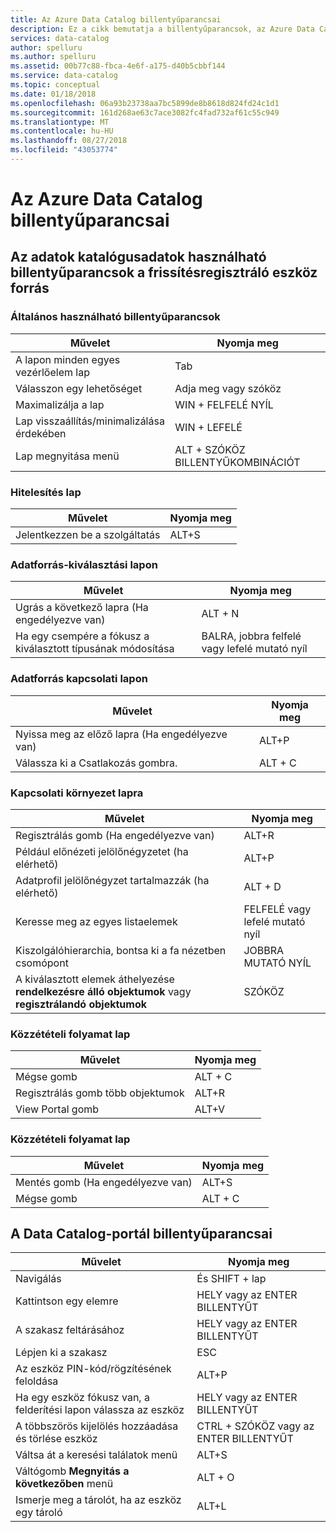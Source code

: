 ```yaml
---
title: Az Azure Data Catalog billentyűparancsai
description: Ez a cikk bemutatja a billentyűparancsok, az Azure Data Catalog.
services: data-catalog
author: spelluru
ms.author: spelluru
ms.assetid: 00b77c88-fbca-4e6f-a175-d40b5cbbf144
ms.service: data-catalog
ms.topic: conceptual
ms.date: 01/18/2018
ms.openlocfilehash: 06a93b23738aa7bc5899de8b8618d824fd24c1d1
ms.sourcegitcommit: 161d268ae63c7ace3082fc4fad732af61c55c949
ms.translationtype: MT
ms.contentlocale: hu-HU
ms.lasthandoff: 08/27/2018
ms.locfileid: "43053774"
---
```

# <a name="keyboard-shortcuts-for-azure-data-catalog"></a>Az Azure Data Catalog billentyűparancsai
## <a name="keyboard-shortcuts-for-the-data-catalog-data-source-registration-tool"></a>Az adatok katalógusadatok használható billentyűparancsok a frissítésregisztráló eszköz forrás
### <a name="general-keyboard-shortcuts"></a>Általános használható billentyűparancsok
| Művelet | Nyomja meg |
| --- | --- |
| A lapon minden egyes vezérlőelem lap |Tab |
| Válasszon egy lehetőséget |Adja meg vagy szóköz |
| Maximalizálja a lap |WIN + FELFELÉ NYÍL |
| Lap visszaállítás/minimalizálása érdekében |WIN + LEFELÉ |
| Lap megnyitása menü |ALT + SZÓKÖZ BILLENTYŰKOMBINÁCIÓT |

### <a name="authentication-page"></a>Hitelesítés lap
| Művelet | Nyomja meg |
| --- | --- |
| Jelentkezzen be a szolgáltatás |ALT+S |

### <a name="data-source-selection-page"></a>Adatforrás-kiválasztási lapon
| Művelet | Nyomja meg |
| --- | --- |
| Ugrás a következő lapra (Ha engedélyezve van) |ALT + N |
| Ha egy csempére a fókusz a kiválasztott típusának módosítása |BALRA, jobbra felfelé vagy lefelé mutató nyíl |

### <a name="data-source-connection-page"></a>Adatforrás kapcsolati lapon
| Művelet | Nyomja meg |
| --- | --- |
| Nyissa meg az előző lapra (Ha engedélyezve van) |ALT+P |
| Válassza ki a Csatlakozás gombra. |ALT + C |

### <a name="connection-context-page"></a>Kapcsolati környezet lapra
| Művelet | Nyomja meg |
| --- | --- |
| Regisztrálás gomb (Ha engedélyezve van) |ALT+R |
| Például előnézeti jelölőnégyzetet (ha elérhető) |ALT+P |
| Adatprofil jelölőnégyzet tartalmazzák (ha elérhető) |ALT + D |
| Keresse meg az egyes listaelemek |FELFELÉ vagy lefelé mutató nyíl |
| Kiszolgálóhierarchia, bontsa ki a fa nézetben csomópont |JOBBRA MUTATÓ NYÍL |
| A kiválasztott elemek áthelyezése **rendelkezésre álló objektumok** vagy **regisztrálandó objektumok** |SZÓKÖZ |

### <a name="publish-progress-page"></a>Közzétételi folyamat lap
| Művelet | Nyomja meg |
| --- | --- |
| Mégse gomb |ALT + C |
| Regisztrálás gomb több objektumok |ALT+R |
| View Portal gomb |ALT+V |

### <a name="publish-progress-page"></a>Közzétételi folyamat lap
| Művelet | Nyomja meg |
| --- | --- |
| Mentés gomb (Ha engedélyezve van) |ALT+S |
| Mégse gomb |ALT + C |

## <a name="keyboard-shortcuts-for-the-data-catalog-portal"></a>A Data Catalog-portál billentyűparancsai
| Művelet | Nyomja meg |
| --- | --- |
| Navigálás |És SHIFT + lap |
| Kattintson egy elemre |HELY vagy az ENTER BILLENTYŰT |
| A szakasz feltárásához |HELY vagy az ENTER BILLENTYŰT |
| Lépjen ki a szakasz |ESC |
| Az eszköz PIN-kód/rögzítésének feloldása |ALT+P |
| Ha egy eszköz fókusz van, a felderítési lapon válassza az eszköz |HELY vagy az ENTER BILLENTYŰT |
| A többszörös kijelölés hozzáadása és törlése eszköz |CTRL + SZÓKÖZ vagy az ENTER BILLENTYŰT |
| Váltsa át a keresési találatok menü |ALT+S |
| Váltógomb **Megnyitás a következőben** menü |ALT + O |
| Ismerje meg a tárolót, ha az eszköz egy tároló |ALT+L |

